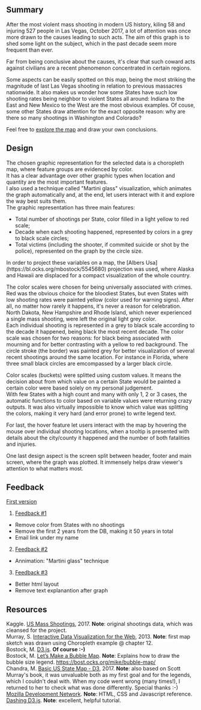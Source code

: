 ## Summary

After the most violent mass shooting in modern US history, kiling 58 and injuring 527 people in Las Vegas, October 2017, a lot of attention was once more drawn to the causes leading to such acts.
The aim of this graph is to shed some light on the subject, which in the past decade seem more frequent than ever.  <p>
Far from being conclusive about the causes, it's clear that such coward acts against civilians are a recent phenomenon concentrated in certain regions.  <p> 
Some aspects can be easily spotted on this map, being the most striking the magnitude of last Las Vegas shooting in relation to previous massacres nationwide. It also makes us wonder how some States have such low shooting rates being neighbor to violent States all around: Indiana to the East and New Mexico to the West are the most obvious examples. 
Of couse, some other States draw attention for the exact opposite reason: why are there so many shootings in Washington and Colorado? <p>
Feel free to [explore the map](https://bl.ocks.org/intellipi/raw/eba6ea42d28af2c4c35010e61ab86a7b/) and draw your own conclusions. 

## Design

The chosen graphic representation for the selected data is a choropleth map, where feature groups are evidenced by color.<br>
It has a clear advantage over other graphic types when location and quantity are the most important features.<br>
I also used a technique called "Martini glass" visualization, which animates the graph automatically and, at the end, 
let users interact with it and explore the way best suits them. 
<br>
The graphic representation has three main features: <br>
  <ul>
    <li>Total number of shootings per State, color filled in a light yellow to red scale;<br>
    <li>Decade when each shooting happened, represented by colors in a grey to black scale circles;<br>
    <li>Total victims (including the shooter, if commited suicide or shot by the police), represented on the graph by the circle size. 
   </ul>
<p>
In order to project these variables on a map, the [Albers Usa](https://bl.ocks.org/mbostock/5545680) projection was used, where Alaska and Hawaii are displaced for a compact visualization of the whole country.   
<p>
The color scales were chosen for being universally associated with crimes. <br>
Red was the obvious choice for the bloodiest States, but even States with low shooting rates were painted yellow (color used for warning signs). After all, no matter how rarely it happens, it's never a reason for celebration.<br>
North Dakota, New Hampshire and Rhode Island, which never experienced a single mass shooting, were left the original light grey color. <br>
Each individual shooting is represented in a grey to black scale according to the decade it happened, being black the most recent decade. The color scale was chosen for two reasons: 
 for black being associated with mourning and for better contrasting with a yellow to red background. The circle stroke (the border) was painted grey for better visualization of several recent shootings around the same location. For instance in Florida, where three small black circles are emcompassed by a larger black circle.
<p>
Color scales (buckets) were splitted using custom values. It means the decision about from which value on a certain State would be painted a certain color were based solely on my personal judgement.<br>
With few States with a high count and many with only 1, 2 or 3 cases, the automatic functions to color based on variable values were returning crazy outputs. 
 It was also virtually impossible to know which value was splitting the colors, making it very hard (and error prone) to write legend text. 
<p>
For last, the hover feature let users interact with the map by hovering the mouse over individual shooting locations, when a tooltip is presented with details about the city/county it happened and the number of both fatalities and injuries.
<p>
One last design aspect is the screen split between header, footer and main screen, where the graph was plotted. 
It immensely helps draw viewer's attention to what matters most.
  
## Feedback

[First version](https://bl.ocks.org/intellipi/raw/bcbe186b0087c799b3dd26773f623eaa/)

1. [Feedback #1](https://photos.app.goo.gl/j2w5873ECioVOUDI3)
  * Remove color from States with no shootings  
  * Remove the first 2 years from the DB, making it 50 years in total  
  * Email link under my name  

2. [Feedback #2](https://photos.app.goo.gl/AvHgyE2nV7D5tJjw2)
  * Annimation: "Martini glass" technique  

3. [Feedback #3](https://photos.app.goo.gl/FrVRtPmtn75Ph6bX2)
  * Better html layout  
  * Remove text explanantion after graph  


## Resources

Kaggle. [US Mass Shootings](https://www.kaggle.com/zusmani/us-mass-shootings-last-50-years), 2017. **Note**: original shootings data, which was cleansed for the project.<br>
Murray, S. [Interactive Data Visualization for the Web](http://chimera.labs.oreilly.com/books/1230000000345), 2013. **Note**: first map sketch was drawn using Choropleth example @ chapter 12.<br> 
Bostock, M. [D3.js](https://d3js.org). **Of course :-)** <br>
Bostock, M. [Let’s Make a Bubble Map](https://bost.ocks.org/mike/bubble-map/). **Note**: Explains how to draw the bubble size legend.
https://bost.ocks.org/mike/bubble-map/ <br>
Chandra, M. [Basic US State Map - D3](http://bl.ocks.org/michellechandra/0b2ce4923dc9b5809922), 2017. **Note**: also based on Scott Murray's book, it was unvaluable both as my first goal and for the legends, which I couldn't deal with. When my code went wrong (many times!), I returned to her to check what was done differently. Special thanks :-)<br>
[Mozilla Development Network](https://developer.mozilla.org/en-US/). **Note**: HTML, CSS and Javascript reference. <br>
[Dashing D3.js](https://www.dashingd3js.com/table-of-contents). **Note**: excellent, helpful tutorial. <br>